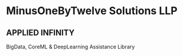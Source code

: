 # MinusOneByTwelve Solutions LLP
## APPLIED INFINITY
BigData, CoreML & DeepLearning Assistance Library
